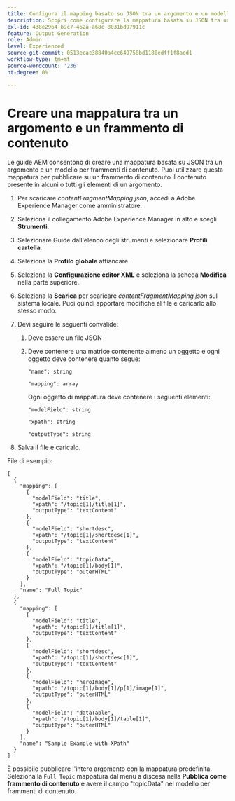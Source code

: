 ```yaml
---
title: Configura il mapping basato su JSON tra un argomento e un modello per frammenti di contenuto.
description: Scopri come configurare la mappatura basata su JSON tra un argomento e un modello per frammenti di contenuto.
exl-id: 438e2964-b9c7-462a-a68c-8031bd97911c
feature: Output Generation
role: Admin
level: Experienced
source-git-commit: 0513ecac38840a4cc649758bd1180edff1f8aed1
workflow-type: tm+mt
source-wordcount: '236'
ht-degree: 0%

---
```


# Creare una mappatura tra un argomento e un frammento di contenuto

Le guide AEM consentono di creare una mappatura basata su JSON tra un argomento e un modello per frammenti di contenuto. Puoi utilizzare questa mappatura per pubblicare su un frammento di contenuto il contenuto presente in alcuni o tutti gli elementi di un argomento.

1. Per scaricare *contentFragmentMapping.json*, accedi a Adobe Experience Manager come amministratore.
1. Seleziona il collegamento Adobe Experience Manager in alto e scegli **Strumenti**.
1. Selezionare Guide dall&#39;elenco degli strumenti e selezionare **Profili cartella**.
1. Seleziona la **Profilo globale** affiancare.
1. Seleziona la **Configurazione editor XML** e seleziona la scheda **Modifica** nella parte superiore.
1. Seleziona la **Scarica** per scaricare *contentFragmentMapping.json*  sul sistema locale. Puoi quindi apportare modifiche al file e caricarlo allo stesso modo.

1. Devi seguire le seguenti convalide:

   1. Deve essere un file JSON
   2. Deve contenere una matrice contenente almeno un oggetto e ogni oggetto deve contenere quanto segue:


      `"name": string `

      `"mapping": array`

      Ogni oggetto di mappatura deve contenere i seguenti elementi:

      `"modelField": string`

      `"xpath": string`

      `"outputType": string`
1. Salva il file e caricalo.

File di esempio:

```
[
  {
    "mapping": [
      {
        "modelField": "title",
        "xpath": "/topic[1]/title[1]",
        "outputType": "textContent"
      },
      {
        "modelField": "shortdesc",
        "xpath": "/topic[1]/shortdesc[1]",
        "outputType": "textContent"
      },
      {
        "modelField": "topicData",
        "xpath": "/topic[1]/body[1]",
        "outputType": "outerHTML"
      }
    ],
    "name": "Full Topic"
  },
  {
    "mapping": [
      {
        "modelField": "title",
        "xpath": "/topic[1]/title[1]",
        "outputType": "textContent"
      },
      {
        "modelField": "shortdesc",
        "xpath": "/topic[1]/shortdesc[1]",
        "outputType": "textContent"
      },
      {
        "modelField": "heroImage",
        "xpath": "/topic[1]/body[1]/p[1]/image[1]",
        "outputType": "outerHTML"
      },
      {
        "modelField": "dataTable",
        "xpath": "/topic[1]/body[1]/table[1]",
        "outputType": "outerHTML"
      }
    ],
    "name": "Sample Example with XPath"
  }
]
```

È possibile pubblicare l&#39;intero argomento con la mappatura predefinita. Seleziona la `Full Topic` mappatura dal menu a discesa nella **Pubblica come frammento di contenuto** e avere il campo &quot;topicData&quot; nel modello per frammenti di contenuto.

